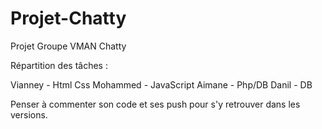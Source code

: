 # Projet-Chatty
Projet Groupe VMAN Chatty

Répartition des tâches : 

Vianney - Html Css
Mohammed - JavaScript
Aimane - Php/DB
Danil - DB


Penser à commenter son code et ses push pour s'y retrouver dans les versions.

